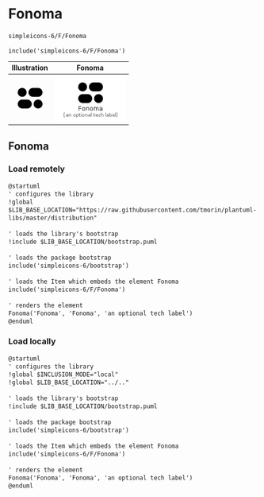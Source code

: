 # Fonoma


```text
simpleicons-6/F/Fonoma
```

```text
include('simpleicons-6/F/Fonoma')
```



| Illustration | Fonoma |
| :---: | :---: |
| ![illustration for Illustration](../../simpleicons-6/F/Fonoma.png) | ![illustration for Fonoma](../../simpleicons-6/F/Fonoma.Local.png) |




## Fonoma

### Load remotely
```plantuml
@startuml
' configures the library
!global $LIB_BASE_LOCATION="https://raw.githubusercontent.com/tmorin/plantuml-libs/master/distribution"

' loads the library's bootstrap
!include $LIB_BASE_LOCATION/bootstrap.puml

' loads the package bootstrap
include('simpleicons-6/bootstrap')

' loads the Item which embeds the element Fonoma
include('simpleicons-6/F/Fonoma')

' renders the element
Fonoma('Fonoma', 'Fonoma', 'an optional tech label')
@enduml
```

### Load locally
```plantuml
@startuml
' configures the library
!global $INCLUSION_MODE="local"
!global $LIB_BASE_LOCATION="../.."

' loads the library's bootstrap
!include $LIB_BASE_LOCATION/bootstrap.puml

' loads the package bootstrap
include('simpleicons-6/bootstrap')

' loads the Item which embeds the element Fonoma
include('simpleicons-6/F/Fonoma')

' renders the element
Fonoma('Fonoma', 'Fonoma', 'an optional tech label')
@enduml
```

